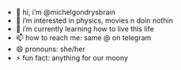 - 👋 hi, i’m @michelgondrysbrain
- 👀 i’m interested in physics, movies n doin nothin
- 🌱 i’m currently learning how to live this life
- 📫 how to reach me: same @ on telegram
- 😄 pronouns: she/her
- ⚡ fun fact: anything for our moony

<!---
michelgondrysbrain/michelgondrysbrain is a ✨ special ✨ repository because its `README.md` (this file) appears on your GitHub profile.
You can click the Preview link to take a look at your changes.
--->
